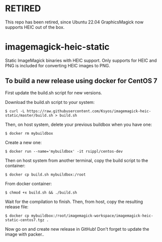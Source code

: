 # RETIRED
This repo has been retired, since Ubuntu 22.04 GraphicsMagick now supports HEIC out of the box.

# imagemagick-heic-static
Static ImageMagick binaries with HEIC support. Only supports for HEIC and PNG is included for converting HEIC images to PNG.

## To build a new release using docker for CentOS 7

First update the build.sh script for new versions.

Download the build.sh script to your system:

```
$ curl -L https://raw.githubusercontent.com/Ksyos/imagemagick-heic-static/master/build.sh > build.sh
```

Then, on host system, delete your previous buildbox when you have one:

```
$ docker rm mybuildbox
```

Create a new one:

```
$ docker run --name='mybuildbox' -it rsippl/centos-dev
```

Then on host system from another terminal, copy the build script to the container:

```
$ docker cp build.sh mybuildbox:/root
```

From docker container:

```
$ chmod +x build.sh && ./build.sh
```

Wait for the compilation to finish. Then, from host, copy the resulting release file:

```
$ docker cp mybuildbox:/root/imagemagick-workspace/imagemagick-heic-static-centos7.tgz .
```

Now go on and create new release in GitHub! Don't forget to update the image with packer..
